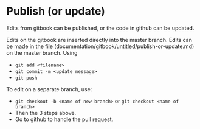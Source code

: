# Publish \(or update\)

Edits from gitbook can be published, or the code in github can be updated.

Edits on the gitbook are inserted directly into the master branch. Edits can be made in the file \(documentation/gitbook/untitled/publish-or-update.md\) on the master branch. Using

* `git add <filename>`
* `git commit -m <update message>`
* `git push`

To edit on a separate branch, use:

* `git checkout -b <name of new branch>` or `git checkout <name of branch>`
* Then the 3 steps above.
* Go to github to handle the pull request.














